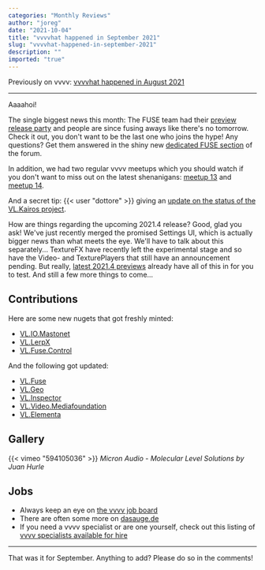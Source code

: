 ```yaml
---
categories: "Monthly Reviews"
author: "joreg"
date: "2021-10-04"
title: "vvvvhat happened in September 2021"
slug: "vvvvhat-happened-in-september-2021"
description: ""
imported: "true"
---
```



Previously on vvvv: [vvvvhat happened in August 2021](/blog/2021/vvvvhat-happened-in-august-2021)

---
Aaaahoi!

The single biggest news this month: The FUSE team had their [preview release party](https://youtu.be/4xDShgbKTsQ) and people are since fusing aways like there's no tomorrow. Check it out, you don't want to be the last one who joins the hype! Any questions? Get them answered in the shiny new [dedicated FUSE section](https://discourse.vvvv.org/c/fuse/37) of the forum.

In addition, we had two regular vvvv meetups which you should watch if you don't want to miss out on the latest shenanigans: [meetup 13](https://youtu.be/2gGPh84y-mU) and [meetup 14](https://youtu.be/L9zy-dJw-HQ).

And a secret tip: {{< user "dottore" >}} giving an [update on the status of the VL.Kairos project](https://youtu.be/7ShAW9oL6kA).

How are things regarding the upcoming 2021.4 release? Good, glad you ask! We've just recently merged the promised Settings UI, which is actually bigger news than what meets the eye. We'll have to talk about this separately... TextureFX have recently left the experimental stage and so have the Video- and TexturePlayers that still have an announcement pending. But really, [latest 2021.4 previews](https://visualprogramming.net/#Download) already have all of this in for you to test. And still a few more things to come...

## Contributions
Here are some new nugets that got freshly minted:
* [VL.IO.Mastonet](https://www.nuget.org/packages/VL.IO.Mastonet/0.0.5)
* [VL.LerpX](https://www.nuget.org/packages/VL.LerpX)
* [VL.Fuse.Control](https://www.nuget.org/packages/VL.Fuse.Control)

And the following got updated:
* [VL.Fuse](https://www.nuget.org/packages/VL.Fuse)
* [VL.Geo](https://www.nuget.org/packages/VL.Geo/)
* [VL.Inspector](https://www.nuget.org/packages/VL.Inspector/)
* [VL.Video.Mediafoundation](https://www.nuget.org/packages/VL.Video.Mediafoundation)
* [VL.Elementa](https://www.nuget.org/packages/VL.Elementa/)

## Gallery
{{< vimeo "594105036" >}}
*Micron Audio - Molecular Level Solutions by Juan Hurle*

## Jobs
* Always keep an eye on [the vvvv job board](https://discourse.vvvv.org/c/jobs)
* There are often some more on [dasauge.de](https://dasauge.de/sta/Vvvv/)
* If you need a vvvv specialist or are one yourself, check out this listing of [vvvv specialists available for hire](https://vvvv.org/documentation/vvvv-specialists-available-for-hire)

---

That was it for September. Anything to add? Please do so in the comments!